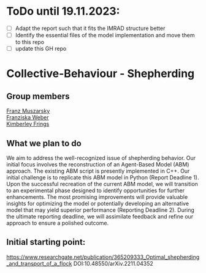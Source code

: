 # ToDo until 19.11.2023:
- [ ] Adapt the report such that it fits the IMRAD structure better
- [ ] Identify the essential files of the model implementation and move them to this repo
- [ ] update this GH repo

# Collective-Behaviour - Shepherding 
## Group members
[Franz Muszarsky](https://github.com/Franz0808)\
[Franziska Weber](https://github.com/franziskaweber)\
[Kimberley Frings](https://github.com/ki-mberley)

## What we plan to do
We aim to address the well-recognized issue of shepherding behavior. Our initial focus involves the reconstruction of an Agent-Based Model (ABM) approach. The existing ABM script is presently implemented in C++. Our initial challenge is to replicate this ABM model in Python (Report Deadline 1). Upon the successful recreation of the current ABM model, we will transition to an experimental phase designed to identify opportunities for further enhancements. The most promising improvements will provide valuable insights for optimizing the model or potentially developing an alternative model that may yield superior performance (Reporting Deadline 2). During the ultimate reporting deadline, we will assimilate feedback and refine our approach to ensure a polished outcome.

## Initial starting point: 
https://www.researchgate.net/publication/365209333_Optimal_shepherding_and_transport_of_a_flock
DOI:10.48550/arXiv.2211.04352


